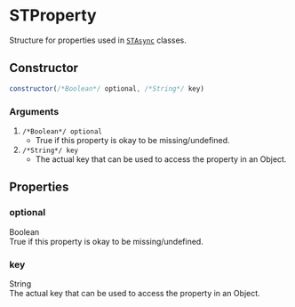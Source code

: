 # STProperty
Structure for properties used in [`STAsync`](../class/async.md) classes.

## Constructor
```js
constructor(/*Boolean*/ optional, /*String*/ key)
```
### Arguments
1. `/*Boolean*/ optional`
	* True if this property is okay to be missing/undefined.
2. `/*String*/ key`
	* The actual key that can be used to access the property in an Object.

## Properties
### optional
Boolean<br/>
True if this property is okay to be missing/undefined.
### key
String<br/>
The actual key that can be used to access the property in an Object.
